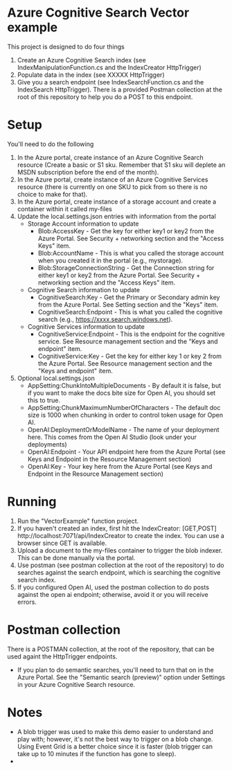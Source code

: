 # Azure Cognitive Search Vector example

This project is designed to do four things
1. Create an Azure Cognitive Search index (see IndexManipulationFunction.cs and the IndexCreator HttpTrigger)
2. Populate data in the index (see XXXXX HttpTrigger)
3. Give you a search endpoint (see IndexSearchFunction.cs and the IndexSearch HttpTrigger).  There is a provided Postman collection at the root of this repository to help you do a POST to this endpoint.

# Setup
You'll need to do the following
1. In the Azure portal, create instance of an Azure Cognitive Search resource (Create a basic or S1 sku.  Remember that S1 sku will deplete an MSDN subscription before the end of the month).
2. In the Azure portal, create instance of an Azure Cognitive Services resource (there is currently on one SKU to pick from so there is no choice to make for that).
3. In the Azure portal, create instance of a storage account and create a container within it called my-files
4. Update the local.settings.json entries with information from the portal
   - Storage Account information to update
      - Blob:AccessKey - Get the key for either key1 or key2 from the Azure Portal. See Security + networking section and the "Access Keys" item.
      - Blob:AccountName - This is what you called the storage account when you created it in the portal (e.g., mystorage).
      - Blob:StorageConnectionString -  Get the Connection string for either key1 or key2 from the Azure Portal. See Security + networking section and the "Access Keys" item.
   - Cognitive Search information to update
      - CognitiveSearch:Key - Get the Primary or Secondary admin key from the Azure Portal.  See Setting section and the "Keys" item.
      - CognitiveSearch:Endpoint - This is what you called the cognitive search  (e.g., https://xxxx.search.windows.net).
   - Cognitive Services information to update
      - CognitiveService:Endpoint - This is the endpoint for the cognitive service.  See Resource management section and the "Keys and endpoint" item.
      - CognitiveService:Key - Get the key for either key 1 or key 2 from the Azure Portal. See Resource management section and the "Keys and endpoint" item.
5. Optional local.settings.json 
   - AppSetting:ChunkIntoMultipleDocuments - By default it is false, but if you want to make the docs bite size for Open AI, you should set this to true.
   - AppSetting:ChunkMaximumNumberOfCharacters - The default doc size is 1000 when chunking in order to control token usage for Open AI.
   - OpenAI:DeploymentOrModelName - The name of your deployment here.  This comes from the Open AI Studio (look under your deployments)
   - OpenAI:Endpoint - Your API endpoint here from the Azure Portal (see Keys and Endpoint in the Resource Management section)
   - OpenAI:Key - Your key here from the Azure Portal (see Keys and Endpoint in the Resource Management section)

# Running
1. Run the "VectorExample" function project.
2. If you haven't created an index, first hit the  IndexCreator: [GET,POST] http://localhost:7071/api/IndexCreator to create the index.  You can use a browser since GET is available.
3. Upload a document to the my-files container to trigger the blob indexer.  This can be done manually via the portal.
4. Use postman (see postman collection at the root of the repository) to do searches against the search endpoint, which is searching the cognitive search index.
5. If you configured Open AI, used the postman collection to do posts against the open ai endpoint; otherwise, avoid it or you will receive errors.

# Postman collection
There is a POSTMAN collection, at the root of the repository, that can be used againt the HttpTrigger endpoints.
- If you plan to do semantic searches, you'll need to turn that on in the Azure Portal.  See the "Semantic search (preview)" option under Settings in your Azure Cognitive Search resource.

# Notes
- A blob trigger was used to make this demo easier to understand and play with; however, it's not the best way to trigger on a blob change.  Using Event Grid is a better choice 
  since it is faster (blob trigger can take up to 10 minutes if the function has gone to sleep).
- 
